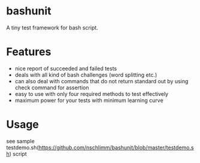 # bashunit

A tiny test framework for bash script.

# Features

* nice report of succeeded and failed tests
* deals with all kind of bash challenges (word splitting etc.)
* can also deal with commands that do not return standard out by using check command for assertion
* easy to use with only four required methods to test effectively
* maximum power for your tests with minimum learning curve

# Usage

see sample testdemo.sh(https://github.com/nschlimm/bashunit/blob/master/testdemo.sh) script
